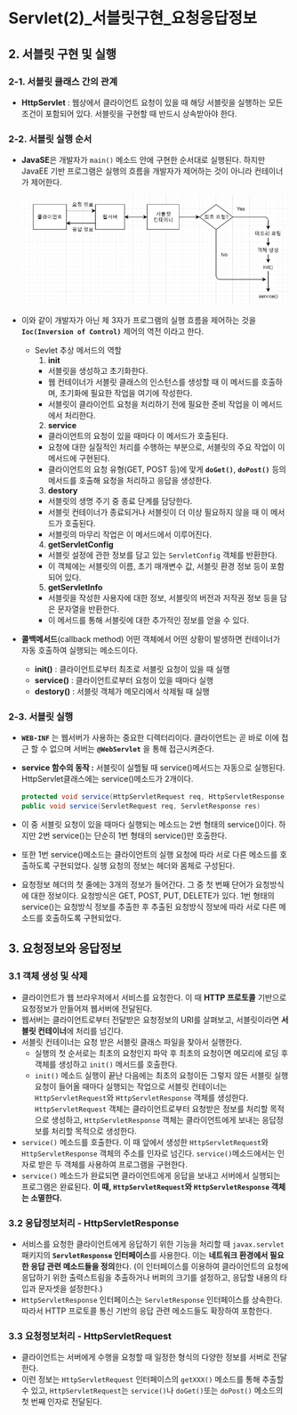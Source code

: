 # Servlet(2)_서블릿구현_요청응답정보

## 2. 서블릿 구현 및 실행

### 2-1. 서블릿 클래스 간의 관계

- **HttpServlet** : 웹상에서 클라이언트 요청이 있을 때 해당 서블릿을 실행하는 모든 조건이 포함되어 있다. 서블릿을 구현할 때 반드시 상속받아야 한다.

### 2-2. 서블릿 실행 순서

- **JavaSE**은 개발자가 `main()` 메소드 안에 구현한 순서대로 실행된다. 하지만 JavaEE 기반 프로그램은 실행의 흐름을 개발자가 제어하는 것이 아니라 컨테이너가 제어한다.
    
    <img src = "../data/Servlet(2)_Servlet의 실행순서.png">
    
- 이와 같이 개발자가 아닌 제 3자가 프로그램의 실행 흐름을 제어하는 것을 **`Ioc(Inversion of Control)`** 제어의 역전 이라고 한다.
    - Sevlet 추상 메서드의 역할
        1. **init**
        - 서블릿을 생성하고 초기화한다. 
        - 웹 컨테이너가 서블릿 클래스의 인스턴스를 생성할 때 이 메서드를 호출하며, 초기화에 필요한 작업을 여기에 작성한다. 
        - 서블릿이 클라이언트 요청을 처리하기 전에 필요한 준비 작업을 이 메서드에서 처리한다.
        2. **service**
        - 클라이언트의 요청이 있을 때마다 이 메서드가 호출된다. 
        - 요청에 대한 실질적인 처리를 수행하는 부분으로, 서블릿의 주요 작업이 이 메서드에 구현된다. 
        - 클라이언트의 요청 유형(GET, POST 등)에 맞게 **`doGet()`**, **`doPost()`** 등의 메서드를 호출해 요청을 처리하고 응답을 생성한다.
        3. **destory**
        - 서블릿의 생명 주기 중 종료 단계를 담당한다. 
        - 서블릿 컨테이너가 종료되거나 서블릿이 더 이상 필요하지 않을 때 이 메서드가 호출된다. 
        - 서블릿의 마무리 작업은 이 메서드에서 이루어진다.
        4. **getServletConfig**
        - 서블릿 설정에 관한 정보를 담고 있는 `ServletConfig` 객체를 반환한다. 
        - 이 객체에는 서블릿의 이름, 초기 매개변수 값, 서블릿 환경 정보 등이 포함되어 있다.
        5. **getServletInfo**
        - 서블릿을 작성한 사용자에 대한 정보, 서블릿의 버전과 저작권 정보 등을 담은 문자열을 반환한다.
        - 이 메서드를 통해 서블릿에 대한 추가적인 정보를 얻을 수 있다.
- **콜백메서드**(callback method) 어떤 객체에서 어떤 상황이 발생하면 컨테이너가 자동 호출하여 실행되는 메소드이다.
    - **init()** : 클라이언트로부터 최초로 서블릿 요청이 있을 때 실행
    - **service()** : 클라이언트로부터 요청이 있을 때마다 실행
    - **destory()** : 서블릿 객체가 메모리에서 삭제될 때 실행
    

### 2-3. 서블릿 실행

- **`WEB-INF`** 는 웹서버가 사용하는 중요한 디렉터리이다. 클라이언트는 곧 바로 이에 접근 할 수 없으며 서버는 **`@WebServlet`** 을 통해 접근시켜준다.
- **service 함수의 동작 :** 서블릿이 실핼될 때 service()메서드는 자동으로 실행된다. HttpServlet클래스에는 service()메소드가 2개이다.
    
    ```java
    protected void service(HttpServletRequest req, HttpServletResponse resp)
    public void service(ServletRequest req, ServletResponse res)
    ```
    
- 이 중 서블릿 요청이 있을 때마다 실행되는 메소드는 2번 형태의 service()이다. 하지만 2번 service()는 단순히 1번 형태의 service()만 호출한다.
- 또한 1번 service()메소드는 클라이언트의 실행 요청에 따라 서로 다른 메소드를 호출하도록 구현되었다. 실행 요청의 정보는 헤더와 몸체로 구성된다.
- 요청정보 헤더의 첫 줄에는 3개의 정보가 들어간다. 그 중 첫 번째 단어가 요청방식에 대한 정보이다. 요청방식은 GET, POST, PUT, DELETE가 있다. 1번 형태의 service()는 요청방식 정보를 추출한 후 추출된 요청방식 정보에 따라 서로 다른 메소드를 호출하도록 구현되었다.

## 3. 요청정보와 응답정보

### 3.1 객체 생성 및 삭제

- 클라이언트가 웹 브라우저에서 서비스를 요청한다. 이 때 **HTTP 프로토콜** 기반으로 요청정보가 만들어져 웹서버에 전달된다.
- 웹서버는 클라이언트로부터 전달받은 요청정보의 URI를 살펴보고, 서블릿이라면 **서블릿 컨테이너**에 처리를 넘긴다.
- 서블릿 컨테이너는 요청 받은 서블릿 클래스 파일을 찾아서 실행한다.
    - 실행의 첫 순서로는 최초의 요청인지 파악 후 최초의 요청이면 메모리에 로딩 후 객체를 생성하고 `init()` 메서드를 호출한다.
    - `init()` 메소드 실행이 끝난 다음에는 최초의 요청이든 그렇지 않든 서블릿 실행 요청이 들어올 때마다 실행되는 작업으로 서블릿 컨테이너는 `HttpServletRequest`와 `HttpServletResponse` 객체를 생성한다. `HttpServletRequest` 객체는 클라이언트로부터 요청받은 정보를 처리할 목적으로 생성하고, `HttpServletResponse` 객체는 클라이언트에게 보내는 응답정보를 처리할 목적으로 생성한다.
- `service()` 메소드를 호출한다. 이 때 앞에서 생성한 `HttpServletRequest`와 `HttpServletResponse` 객체의 주소를 인자로 넘긴다. `service()`메소드에서는 인자로 받은 두 객체를 사용하여 프로그램을 구현한다.
- `service()` 메소드가 완료되면 클라이언트에게 응답을 보내고 서버에서 실행되는 프로그램은 완료된다. **이 때, `HttpServletRequest`와 `HttpServletResponse` 객체는 소멸한다.**

### 3.2 응답정보처리 - HttpServletResponse

- 서비스를 요청한 클라이언트에게 응답하기 위한 기능을 처리할 때 `javax.servlet` 패키지의 **`ServletResponse` 인터페이스**를 사용한다. 이는 **네트워크 환경에서 필요한 응답 관련 메소드들을 정의**한다. (이 인터페이스를 이용하여 클라이언트의 요청에 응답하기 위한 출력스트림을 추출하거나 버퍼의 크기를 설정하고, 응답할 내용의 타입과 문자셋을 설정한다.)
- `HttpServletResponse` 인터페이스는 `ServletResponse` 인터페이스를 상속한다. 따라서 HTTP 프로토콜 통신 기반의 응답 관련 메소드들도 확장하여 포함한다.

### 3.3 요청정보처리 - HttpServletRequest

- 클라이언트는 서버에게 수행을 요청할 때 일정한 형식의 다양한 정보를 서버로 전달한다.
- 이런 정보는 `HttpServletRequest` 인터페이스의 `getXXX()` 메소드를 통해 추출할 수 있고, `HttpServletRequest`는 `service()`나 `doGet()`또는 `doPost()` 메소드의 첫 번째 인자로 전달된다.
